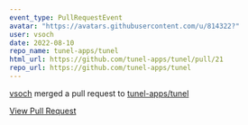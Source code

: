 ```yaml
---
event_type: PullRequestEvent
avatar: "https://avatars.githubusercontent.com/u/814322?"
user: vsoch
date: 2022-08-10
repo_name: tunel-apps/tunel
html_url: https://github.com/tunel-apps/tunel/pull/21
repo_url: https://github.com/tunel-apps/tunel
---
```


<a href='https://github.com/vsoch' target='_blank'>vsoch</a> merged a pull request to <a href='https://github.com/tunel-apps/tunel' target='_blank'>tunel-apps/tunel</a>

<a href='https://github.com/tunel-apps/tunel/pull/21' target='_blank'>View Pull Request</a>